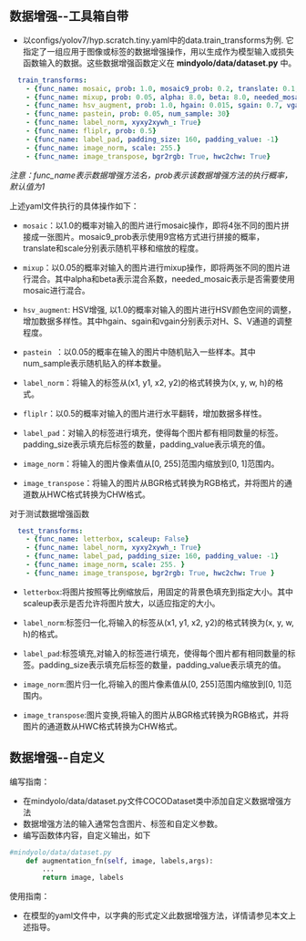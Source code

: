## 数据增强--工具箱自带
- 以configs/yolov7/hyp.scratch.tiny.yaml中的data.train_transforms为例. 
它指定了一组应用于图像或标签的数据增强操作，用以生成作为模型输入或损失函数输入的数据。这些数据增强函数定义在 **mindyolo/data/dataset.py** 中。
```yaml
  train_transforms:
    - {func_name: mosaic, prob: 1.0, mosaic9_prob: 0.2, translate: 0.1, scale: 0.5}
    - {func_name: mixup, prob: 0.05, alpha: 8.0, beta: 8.0, needed_mosaic: True}
    - {func_name: hsv_augment, prob: 1.0, hgain: 0.015, sgain: 0.7, vgain: 0.4}
    - {func_name: pastein, prob: 0.05, num_sample: 30}
    - {func_name: label_norm, xyxy2xywh_: True}
    - {func_name: fliplr, prob: 0.5}
    - {func_name: label_pad, padding_size: 160, padding_value: -1}
    - {func_name: image_norm, scale: 255.}
    - {func_name: image_transpose, bgr2rgb: True, hwc2chw: True}
```
_注意：func_name表示数据增强方法名，prob表示该数据增强方法的执行概率，默认值为1_

上述yaml文件执行的具体操作如下：

- `mosaic`：以1.0的概率对输入的图片进行mosaic操作，即将4张不同的图片拼接成一张图片。mosaic9_prob表示使用9宫格方式进行拼接的概率，translate和scale分别表示随机平移和缩放的程度。

- `mixup`：以0.05的概率对输入的图片进行mixup操作，即将两张不同的图片进行混合。其中alpha和beta表示混合系数，needed_mosaic表示是否需要使用mosaic进行混合。

- `hsv_augment`: HSV增强, 以1.0的概率对输入的图片进行HSV颜色空间的调整，增加数据多样性。其中hgain、sgain和vgain分别表示对H、S、V通道的调整程度。

- `pastein `：以0.05的概率在输入的图片中随机贴入一些样本。其中num_sample表示随机贴入的样本数量。

- `label_norm`：将输入的标签从(x1, y1, x2, y2)的格式转换为(x, y, w, h)的格式。

- `fliplr`：以0.5的概率对输入的图片进行水平翻转，增加数据多样性。

- `label_pad`：对输入的标签进行填充，使得每个图片都有相同数量的标签。padding_size表示填充后标签的数量，padding_value表示填充的值。

- `image_norm`：将输入的图片像素值从[0, 255]范围内缩放到[0, 1]范围内。

- `image_transpose`：将输入的图片从BGR格式转换为RGB格式，并将图片的通道数从HWC格式转换为CHW格式。



对于测试数据增强函数

```yaml
  test_transforms:
    - {func_name: letterbox, scaleup: False}
    - {func_name: label_norm, xyxy2xywh_: True}
    - {func_name: label_pad, padding_size: 160, padding_value: -1}
    - {func_name: image_norm, scale: 255. }
    - {func_name: image_transpose, bgr2rgb: True, hwc2chw: True }
```
- `letterbox`:将图片按照等比例缩放后，用固定的背景色填充到指定大小。其中scaleup表示是否允许将图片放大，以适应指定的大小。

- `label_norm`:标签归一化,将输入的标签从(x1, y1, x2, y2)的格式转换为(x, y, w, h)的格式。

- `label_pad`:标签填充,对输入的标签进行填充，使得每个图片都有相同数量的标签。padding_size表示填充后标签的数量，padding_value表示填充的值。

- `image_norm`:图片归一化,将输入的图片像素值从[0, 255]范围内缩放到[0, 1]范围内。

- `image_transpose`:图片变换,将输入的图片从BGR格式转换为RGB格式，并将图片的通道数从HWC格式转换为CHW格式。



## 数据增强--自定义
编写指南：
- 在mindyolo/data/dataset.py文件COCODataset类中添加自定义数据增强方法
- 数据增强方法的输入通常包含图片、标签和自定义参数。
- 编写函数体内容，自定义输出，如下
```python
#mindyolo/data/dataset.py
    def augmentation_fn(self, image, labels,args):
        ...
        return image, labels
```
使用指南：
- 在模型的yaml文件中，以字典的形式定义此数据增强方法，详情请参见本文上述指导。